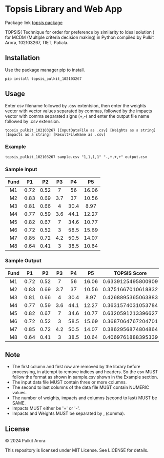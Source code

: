 
# Topsis Library and Web App


Package link [topsis package](https://pypi.org/project/topsis-pulkit-102103267/)

TOPSIS( Technique for order for preference by similarity to Ideal solution ) for MCDM (Multiple criteria decision making) in Python compiled by Pulkit Arora, 102103267, TIET, Patiala. 


## Installation
Use the package manager pip to install.
```
pip install topsis_pulkit_102103267
```
## Usage
Enter csv filename followed by .csv extentsion, then enter the weights vector with vector values separated by commas, followed by the impacts vector with comma separated signs (+,-) and enter the output file name followed by .csv extension.

```topsis_pulkit_102103267 [InputDataFile as .csv] [Weights as a string] [Impacts as a string] [ResultFileName as .csv]```

### Example
```topsis_pulkit_102103267 sample.csv "1,1,1,1" "-,+,+,+" output.csv```

### Sample Input
| Fund  | P1    | P2	| P3	| P4	| P5	|
| :---: | :---: | :---: | :---: | :---: | :---: |
| M1	| 0.72	| 0.52	| 7	    | 56	| 16.06 |
| M2	| 0.83	| 0.69	| 3.7	| 37	| 10.56 |
| M3	| 0.81	| 0.66	| 4	    | 30.4	| 8.97  | 
| M4	| 0.77	| 0.59	| 3.6	| 44.1	| 12.27 |
| M5	| 0.82	| 0.67	| 7	    | 34.6	| 10.77 |
| M6	| 0.72	| 0.52	| 3	    | 58.5	| 15.69 |
| M7	| 0.85	| 0.72	| 4.2	| 50.5	| 14.07 |
| M8	| 0.64	| 0.41	| 3	    | 38.5	| 10.64 |

### Sample Output
| Fund  | P1    | P2	| P3	| P4	| P5	|     TOPSIS Score   | Rank  |
| :---: | :---: | :---: | :---: | :---: | :---: |        :---:       | :---: |
| M1	| 0.72	| 0.52	| 7	    | 56	| 16.06 | 0.6339125495800909 |   1   |
| M2	| 0.83	| 0.69	| 3.7	| 37	| 10.56 | 0.3751667010618832 |   6   |
| M3	| 0.81	| 0.66	| 4	    | 30.4	| 8.97  | 0.4268895365063883 |   3   |
| M4	| 0.77	| 0.59	| 3.6	| 44.1	| 12.27 | 0.3631574031053784 |   8   |
| M5	| 0.82	| 0.67	| 7	    | 34.6	| 10.77 | 0.6320591213396627 |   2   |
| M6	| 0.72	| 0.52	| 3	    | 58.5	| 15.69 | 0.3687064767204701 |	 7   |
| M7	| 0.85	| 0.72	| 4.2	| 50.5	| 14.07 | 0.3862956874804864 |	 5   |
| M8	| 0.64	| 0.41	| 3	    | 38.5	| 10.64 | 0.4069761888395339 |   4   |



## Note
- The first column and first row are removed by the library before processing, in attempt to remove indices and headers. So the csv MUST follow the format as shown in sample.csv shown in the Example section.
- The input data file MUST contain three or more columns.
- The second to last columns of the data file MUST contain NUMERIC values.
- The number of weights, impacts and columns (second to last) MUST be SAME.
- Impacts MUST either be '+' or '-'.
- Impacts and Weights MUST be separated by , (comma).
## License

© 2024 Pulkit Arora

This repository is licensed under MIT License. See LICENSE for details.


